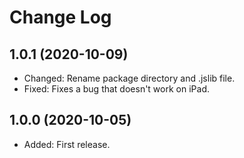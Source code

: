 # Change Log

## 1.0.1 (2020-10-09)

- Changed: Rename package directory and .jslib file.
- Fixed: Fixes a bug that doesn't work on iPad.

## 1.0.0 (2020-10-05)

- Added: First release.
